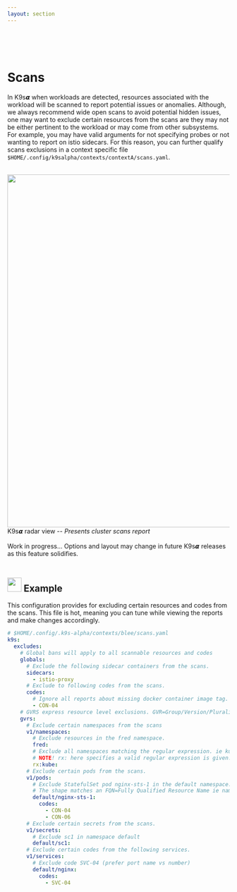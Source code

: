 ```yaml
---
layout: section
---
```


<i class="icon fas fa-hdd fa-7x"></i>

<br/>
<br/>
<br/>

# Scans

In K9s𝞪 when workloads are detected, resources associated with the workload will be scanned to report potential issues or anomalies. Although, we always recommend wide open scans to avoid potential hidden issues, one may want to exclude certain resources from the scans are they may not be either pertinent to the workload or may come from other subsystems. For example, you may have valid arguments for not specifying probes or not wanting to report on istio sidecars. For this reason, you can further qualify scans exclusions in a context specific file `$HOME/.config/k9salpha/contexts/contextA/scans.yaml`.

<br/>
<div class="center">
  <img src="/assets/screens/radars.png" align="center" width="800" height="auto">
  <br/>
  K9s𝞪 radar view -- <i>Presents cluster scans report</i>
</div>

<br/>
<div class="note">
  <i class="fas fa-skull"></i> Work in progress... Options and layout may change in future K9s𝞪 releases as this feature solidifies.
</div>

<br/>

## <img src="/assets/sections/examples.png" width="auto" height="32"/> Example

This configuration provides for excluding certain resources and codes from the scans. This file is hot, meaning you can tune while viewing the reports and make changes accordingly.

```yaml
# $HOME/.config/.k9s-alpha/contexts/blee/scans.yaml
k9s:
  excludes:
    # Global bans will apply to all scannable resources and codes
    globals:
      # Exclude the following sidecar containers from the scans.
      sidecars:
        - istio-proxy
      # Exclude to following codes from the scans.
      codes:
        # Ignore all reports about missing docker container image tag.
        - CON-04
    # GVRS express resource level exclusions. GVR=Group/Version/Pluralize-Resource-Name
    gvrs:
      # Exclude certain namespaces from the scans
      v1/namespaces:
        # Exclude resources in the fred namespace.
        fred:
        # Exclude all namespaces matching the regular expression. ie kube-system, kube-public, kube-node-lease
        # NOTE! rx: here specifies a valid regular expression is given.
        rx:kube:
      # Exclude certain pods from the scans.
      v1/pods:
        # Exclude StatefulSet pod nginx-sts-1 in the default namespace.
        # The shape matches an FQN=Fully Qualified Resource Name ie namespace-name/resource-name
        default/nginx-sts-1:
          codes:
            - CON-04
            - CON-06
      # Exclude certain secrets from the scans.
      v1/secrets:
        # Exclude sc1 in namespace default
        default/sc1:
      # Exclude certain codes from the following services.
      v1/services:
        # Exclude code SVC-04 (prefer port name vs number)
        default/nginx:
          codes:
            - SVC-04
```
